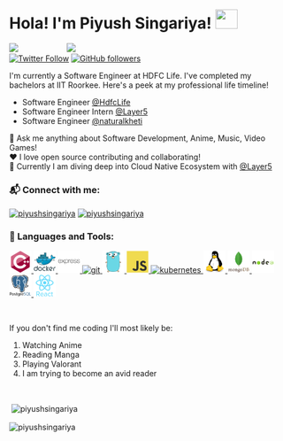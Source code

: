 <h1>Hola! I'm Piyush Singariya! <img src="https://media.giphy.com/media/tJU72w9lPzUPe/giphy.gif" width="40" height="35"></h1>

<img align='right' src="/me.jpg" width="400">

![](https://komarev.com/ghpvc/?username=piyushsingariya&style=flat-square)
[![Twitter Follow](https://img.shields.io/twitter/follow/piyushsingariya?style=social)](https://twitter.com/piyushsingariya)
[![GitHub followers](https://img.shields.io/github/followers/piyushsingariya?style=social)](https://github.com/piyushsingariya)

I'm currently a Software Engineer at HDFC Life. I've completed my bachelors at IIT Roorkee. Here's a peek at my professional life timeline!

- Software Engineer [@HdfcLife](https://www.hdfclife.com/)
- Software Engineer Intern [@Layer5](https://layer5.io/)
- Software Engineer [@naturalkheti](https://www.linkedin.com/company/naturalkheti/) 

💬 Ask me anything about Software Development, Anime, Music, Video Games!
</br>
❤️ I love open source contributing and collaborating!
</br>
🌱 Currently I am diving deep into Cloud Native Ecosystem with [@Layer5](https://layer5.io/)
</br>

<h3 align="left">📬 Connect with me:</h3>
<p align="left">
<a href="https://twitter.com/piyushsingariya" target="blank"><img align="center" src="https://raw.githubusercontent.com/rahuldkjain/github-profile-readme-generator/master/src/images/icons/Social/twitter.svg" alt="piyushsingariya" height="30" width="40" /></a>
<a href="https://linkedin.com/in/piyushsingariya" target="blank"><img align="center" src="https://raw.githubusercontent.com/rahuldkjain/github-profile-readme-generator/master/src/images/icons/Social/linked-in-alt.svg" alt="piyushsingariya" height="30" width="40" /></a>
</p>

<h3 align="left">🧰 Languages and Tools:</h3>
<p align="left"> <a href="https://www.w3schools.com/cpp/" target="_blank" rel="noreferrer"> <img src="https://raw.githubusercontent.com/devicons/devicon/master/icons/cplusplus/cplusplus-original.svg" alt="cplusplus" width="40" height="40"/> </a> <a href="https://www.docker.com/" target="_blank" rel="noreferrer"> <img src="https://raw.githubusercontent.com/devicons/devicon/master/icons/docker/docker-original-wordmark.svg" alt="docker" width="40" height="40"/> </a> <a href="https://expressjs.com" target="_blank" rel="noreferrer"> <img src="https://raw.githubusercontent.com/devicons/devicon/master/icons/express/express-original-wordmark.svg" alt="express" width="40" height="40"/> </a> <a href="https://git-scm.com/" target="_blank" rel="noreferrer"> <img src="https://www.vectorlogo.zone/logos/git-scm/git-scm-icon.svg" alt="git" width="40" height="40"/> </a> <a href="https://golang.org" target="_blank" rel="noreferrer"> <img src="https://raw.githubusercontent.com/devicons/devicon/master/icons/go/go-original.svg" alt="go" width="40" height="40"/> </a> <a href="https://developer.mozilla.org/en-US/docs/Web/JavaScript" target="_blank" rel="noreferrer"> <img src="https://raw.githubusercontent.com/devicons/devicon/master/icons/javascript/javascript-original.svg" alt="javascript" width="40" height="40"/> </a> <a href="https://kubernetes.io" target="_blank" rel="noreferrer"> <img src="https://www.vectorlogo.zone/logos/kubernetes/kubernetes-icon.svg" alt="kubernetes" width="40" height="40"/> </a> <a href="https://www.linux.org/" target="_blank" rel="noreferrer"> <img src="https://raw.githubusercontent.com/devicons/devicon/master/icons/linux/linux-original.svg" alt="linux" width="40" height="40"/> </a> <a href="https://www.mongodb.com/" target="_blank" rel="noreferrer"> <img src="https://raw.githubusercontent.com/devicons/devicon/master/icons/mongodb/mongodb-original-wordmark.svg" alt="mongodb" width="40" height="40"/> </a> <a href="https://nodejs.org" target="_blank" rel="noreferrer"> <img src="https://raw.githubusercontent.com/devicons/devicon/master/icons/nodejs/nodejs-original-wordmark.svg" alt="nodejs" width="40" height="40"/> </a> <a href="https://www.postgresql.org" target="_blank" rel="noreferrer"> <img src="https://raw.githubusercontent.com/devicons/devicon/master/icons/postgresql/postgresql-original-wordmark.svg" alt="postgresql" width="40" height="40"/> </a> <a href="https://reactjs.org/" target="_blank" rel="noreferrer"> <img src="https://raw.githubusercontent.com/devicons/devicon/master/icons/react/react-original-wordmark.svg" alt="react" width="40" height="40"/> </a> </p>
</br>

If you don't find me coding I'll most likely be:
1. Watching Anime
2. Reading Manga
3. Playing Valorant
4. I am trying to become an avid reader


<br/>

<p>&nbsp;<img align="center" src="https://github-readme-stats.vercel.app/api?username=piyushsingariya&show_icons=true&locale=en" alt="piyushsingariya" /></p>
<p><img align="center" src="https://github-readme-streak-stats.herokuapp.com/?user=piyushsingariya" alt="piyushsingariya" /></p>

 [2]: mailto:piyushsingariya@gmail.com
 [3]: https://www.linkedin.com/in/piyushsingariya/
 [4]: https://twitter.com/piyushsingariya
 
